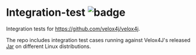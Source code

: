 # Integration-test ![badge](https://github.com/velox4j/velox4j-integration-test/actions/workflows/test.yml/badge.svg)

Integration tests for https://github.com/velox4j/velox4j.

The repo includes integration test cases running against Velox4J's released [Jar](https://github.com/velox4j/velox4j?tab=readme-ov-file#releases) on different Linux distributions.
